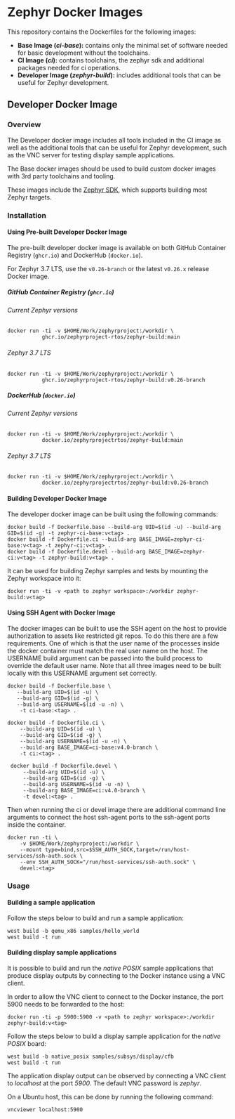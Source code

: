 # Zephyr Docker Images

This repository contains the Dockerfiles for the following images:

- **Base Image (_ci-base_):** contains only the minimal set of software needed for basic development without the toolchains.
- **CI Image (_ci_):** contains toolchains, the zephyr sdk and additional packages needed for ci operations.
- **Developer Image (_zephyr-build_):** includes additional tools that can be useful for Zephyr
  development.

## Developer Docker Image

### Overview

The Developer docker image includes all tools included in the CI image as well as the additional
tools that can be useful for Zephyr development, such as the VNC server for testing display sample
applications.

The Base docker images should be used to build custom docker images with 3rd party toolchains and tooling.

These images include the [Zephyr SDK](https://github.com/zephyrproject-rtos/sdk-ng), which supports
building most Zephyr targets.

### Installation

#### Using Pre-built Developer Docker Image

The pre-built developer docker image is available on both GitHub Container Registry (`ghcr.io`) and
DockerHub (`docker.io`).

For Zephyr 3.7 LTS, use the `v0.26-branch` or the latest `v0.26.x` release Docker image.

##### GitHub Container Registry (`ghcr.io`)

###### Current Zephyr versions

```
docker run -ti -v $HOME/Work/zephyrproject:/workdir \
           ghcr.io/zephyrproject-rtos/zephyr-build:main
```

###### Zephyr 3.7 LTS

```
docker run -ti -v $HOME/Work/zephyrproject:/workdir \
           ghcr.io/zephyrproject-rtos/zephyr-build:v0.26-branch
```

##### DockerHub (`docker.io`)

###### Current Zephyr versions

```
docker run -ti -v $HOME/Work/zephyrproject:/workdir \
           docker.io/zephyrprojectrtos/zephyr-build:main
```

###### Zephyr 3.7 LTS

```
docker run -ti -v $HOME/Work/zephyrproject:/workdir \
           docker.io/zephyrprojectrtos/zephyr-build:v0.26-branch
```

#### Building Developer Docker Image

The developer docker image can be built using the following commands:

```
docker build -f Dockerfile.base --build-arg UID=$(id -u) --build-arg GID=$(id -g) -t zephyr-ci-base:v<tag> .
docker build -f Dockerfile.ci --build-arg BASE_IMAGE=zephyr-ci-base:v<tag> -t zephyr-ci:v<tag> .
docker build -f Dockerfile.devel --build-arg BASE_IMAGE=zephyr-ci:v<tag> -t zephyr-build:v<tag> .
```

It can be used for building Zephyr samples and tests by mounting the Zephyr workspace into it:

```
docker run -ti -v <path to zephyr workspace>:/workdir zephyr-build:v<tag>
```

#### Using SSH Agent with Docker Image

The docker images can be built to use the SSH agent on the host to provide authorization
to assets like restricted git repos.  To do this there are a few requirements.  One of which
is that the user name of the processes inside the docker container must match the real user
name on the host.  The USERNAME build argument can be passed into the build process to override
the default user name.  Note that all three images need to be built locally with this USERNAME
argument set correctly.

```
docker build -f Dockerfile.base \
   --build-arg UID=$(id -u) \
   --build-arg GID=$(id -g) \
   --build-arg USERNAME=$(id -u -n) \
    -t ci-base:<tag> .
```
```
docker build -f Dockerfile.ci \
    --build-arg UID=$(id -u) \
    --build-arg GID=$(id -g) \
    --build-arg USERNAME=$(id -u -n) \
    --build-arg BASE_IMAGE=ci-base:v4.0-branch \
    -t ci:<tag> .
```
```
 docker build -f Dockerfile.devel \
     --build-arg UID=$(id -u) \
     --build-arg GID=$(id -g) \
     --build-arg USERNAME=$(id -u -n) \
     --build-arg BASE_IMAGE=ci:v4.0-branch \
     -t devel:<tag> .
```

Then when running the ci or devel image there are additional command line arguments to
connect the host ssh-agent ports to the ssh-agent ports inside the container.

```
docker run -ti \
    -v $HOME/Work/zephyrproject:/workdir \
    --mount type=bind,src=$SSH_AUTH_SOCK,target=/run/host-services/ssh-auth.sock \
    --env SSH_AUTH_SOCK="/run/host-services/ssh-auth.sock" \
    devel:<tag>
```

### Usage

#### Building a sample application

Follow the steps below to build and run a sample application:

```
west build -b qemu_x86 samples/hello_world
west build -t run
```

#### Building display sample applications

It is possible to build and run the _native POSIX_ sample applications that produce display outputs
by connecting to the Docker instance using a VNC client.

In order to allow the VNC client to connect to the Docker instance, the port 5900 needs to be
forwarded to the host:

```
docker run -ti -p 5900:5900 -v <path to zephyr workspace>:/workdir zephyr-build:v<tag>
```

Follow the steps below to build a display sample application for the _native POSIX_ board:

```
west build -b native_posix samples/subsys/display/cfb
west build -t run
```

The application display output can be observed by connecting a VNC client to _localhost_ at the
port _5900_. The default VNC password is _zephyr_.

On a Ubuntu host, this can be done by running the following command:

```
vncviewer localhost:5900
```
